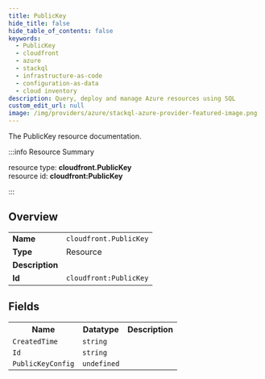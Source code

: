 ```yaml
---
title: PublicKey
hide_title: false
hide_table_of_contents: false
keywords:
  - PublicKey
  - cloudfront
  - azure
  - stackql
  - infrastructure-as-code
  - configuration-as-data
  - cloud inventory
description: Query, deploy and manage Azure resources using SQL
custom_edit_url: null
image: /img/providers/azure/stackql-azure-provider-featured-image.png
---
```

The PublicKey resource documentation.

:::info Resource Summary

<div class="row">
<div class="providerDocColumn">
<span>resource type:&nbsp;<b>cloudfront.PublicKey</b></span><br />
<span>resource id:&nbsp;<b>cloudfront:PublicKey</b></span><br />
</div>
</div>

:::

## Overview
<table><tbody>
<tr><td><b>Name</b></td><td><code>cloudfront.PublicKey</code></td></tr>
<tr><td><b>Type</b></td><td>Resource</td></tr>
<tr><td><b>Description</b></td><td></td></tr>
<tr><td><b>Id</b></td><td><code>cloudfront:PublicKey</code></td></tr>
</tbody></table>

## Fields
<table><tbody>
<tr><th>Name</th><th>Datatype</th><th>Description</th></tr>
<tr><td><code>CreatedTime</code></td><td><code>string</code></td><td></td></tr><tr><td><code>Id</code></td><td><code>string</code></td><td></td></tr><tr><td><code>PublicKeyConfig</code></td><td><code>undefined</code></td><td></td></tr>
</tbody></table>
